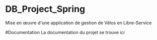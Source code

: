 # DB_Project_Spring

Mise en œuvre d'une application
de gestion de Vélos en Libre-Service

#Documentation
La documentation du projet se trouve ici
